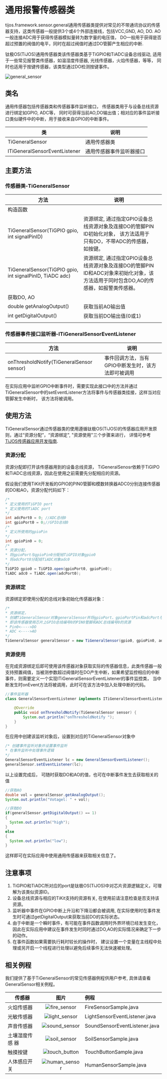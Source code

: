 # 通用报警传感器类

tijos.framework.sensor.general通用传感器类提供对常见的不带通讯协议的传感器支持，这类传感器一般提供3个或4个外部连接线，包括VCC,GND, AO, DO. AO一般连接ADC用于获得传感器模拟量转为数字量的电压值， DO一般用于获得是否超过预置的阀值的电平，同时在超过阀值时通过DO管脚产生相应的中断.

钛极OS(TiJOS)通用传感器类该传感器类基于TiGPIO和TiADC设备总线驱动, 适用于一些常见报警类传感器，如温湿度传感器, 光线传感器，火焰传感器，等等， 同时也适用于按键传感器，该类型通过DO检测按键事件。

![general_sensor](./img/general_sensor.png)



## 类名

通用传感器包括传感器类和传感器事件监听接口， 传感器类用于与设备总线资源进行绑定如GPIO, ADC等， 同时可获得当前AO,DO输出值；相对应的事件监听接口类似硬件中的中断，用于接收来自GPIO的中断事件。

| 类                             | 说明           |
| ----------------------------- | ------------ |
| TiGeneralSensor               | 通用传感器类       |
| ITiGeneralSensorEventListener | 通用传感器事件监听器接口 |



## 主要方法

### 传感器类-TiGeneralSensor

| 方法                                       | 说明                                       |      |
| ---------------------------------------- | ---------------------------------------- | ---- |
| 构造函数                                     |                                          |      |
| TiGeneralSensor(TiGPIO gpio, int signalPinID) | 资源绑定, 通过指定GPIO设备总线资源对象及连接DO的管脚PIN ID初始化对象， 该方法适用于只有DO，不带ADC的传感器，如按键。 |      |
| TiGeneralSensor(TiGPIO gpio, int signalPinID, TiADC adc) | 资源绑定, 通过指定GPIO设备总线资源对象及连接DO的管脚PIN ID和ADC对象来初始化对象，该方法适用于同时包含DO,AO的传感器，如报警类传感器。 |      |
| 获取DO, AO                                 |                                          |      |
| double getAnalogOutput()                 | 获取当前AO输出值                                |      |
| int getDigitalOutput()                   | 获取当前DO输出值(0或1)                           |      |
|                                          |                                          |      |

### 传感器事件接口监听器-ITiGeneralSensorEventListener

| 方法                                       | 说明                          |
| ---------------------------------------- | --------------------------- |
| onThresholdNotify(TiGeneralSensor sensor) | 事件回调方法，当有GPIO中断发生时，该方法即可被调用 |

在实际应用中监听GPIO中断事件时，需要实现此接口中的方法并通过TiGeneralSensor中的setEventListener方法将事件与传感器类挂接，这样当对应管脚发生中断时， 该方法将被调用。

## 使用方法

TiGeneralSensor通过传感器类的使用遵循钛极OS(TiJOS)的传感器应用开发原则，通过“资源分配”，“资源绑定", "资源使用"三个步骤来进行， 详情可参考[TiJOS传感器应用开发指南](http://dev.tijos.net/manual/tijos_framework_guide/tijos_sensor_application_guide/).

### 资源分配

资源分配即打开该传感器用到的设备总线资源， TiGeneralSenosr依赖于TiGIPO和TiADC总线资源，因此在使用之前需要先分配相应的资源。

假设我们使用TiKit开发板的GPIO的PIN0管脚和模数转换器ADC0分别连接传感器的DO和AO，资源分配代码如下：

```java
/*
* 定义使用的TiGPIO port
* 定义使用的TiADC port
*/
int adcPort0 = 0; //ADC总线0
int gpioPort0 = 0;//GPIO总线0
/*
* 定义所使用的gpioPin
*/
int gpioPin0 = 0;
/*
* 资源分配，
* 将gpioPort与gpioPin0分配给TiGPIO对象gpio0
* 将adcPort0分配给TiADC对象adc0
*/
TiGPIO gpio0 = TiGPIO.open(gpioPort0, gpioPin0);
TiADC adc0 = TiADC.open(adcPort0);
```

### 资源绑定

资源绑定即使用分配的总线对象初始化传感器对象：

```java
/*
* 资源绑定，
* 创建TiGeneralSensor对象generalSensor并将gpioPort、gpioPortPin和adcPort与其绑定
* 即该传感器使用芯片上GPIO总线编号0的PIN0管脚和ADC总线编号0的资源
* Pin0<---->DO
* ADC <---->AO
*/	
TiGeneralSensor generalSensor = new TiGeneralSensor(gpio0, gpioPin0, adc0);
```

### 资源使用

在完成资源绑定后即可使用该传感器对象获取实际的传感器信息，此类传感器一般支持预置阀值，当被测参数超过阀值时在DO产生中断，如果希望监控相应的中断事件，则需要定义一个实现ITiGeneralSensorEventListener的事件监控类， 当中断发生时onEvent方法将被调用，此时可在该方法中加入处理中断的代码。

```java
//事件监听器
class GeneralSensorEventListener implements ITiGeneralSensorEventListener {

	@Override
	public void onThresholdNotify(TiGeneralSensor sensor) {
		System.out.println("onThresholdNotify ");
	}
}

```

在应用中创建该监听对象后，设置到对应的TiGeneralSensor对象中

```java
/* 创建事件监听对象并设置事件监听
* 在事件监听中处理事件逻辑
*/			
GeneralSensorEventListener lc = new GeneralSensorEventListener();
generalSensor.setEventListener(lc);
```

以上设置完成后， 可随时获取DO和AO的值，也可在中断事件发生去获取相关的值

```java
//获取AO
double vol = generalSensor.getAnalogOutput();
System.out.println("Votagel: " + vol);

//获取DO
if(generalSensor.getDigitalOutput() == 1)
{
  System.out.println("high");
}
else
{
  System.out.println("low");
}
```

这样即可在实际应用中使用通用传感器来获取相关信息了。

## 注意事项

1. TiGPIO和TiADC所对应的port是钛极OS(TiJOS)中对芯片资源逻辑定义，可理解为该类似资源ID。
2. 设备总线资源与相应的TiKit支持的资源有关, 在使用前请注意检查是否支持该资源。
3. 监听器中事件在GPIO中断上升沿和下降沿都会被调用, 在实际使用时在事件发生时可通过getDigitalOutput来获取当前DO的实际状态。
4. 由于中断是一个瞬时事件，有可能在事件函数调用时外界环境已经发生变化，因此在实际应用中建议在事件发生时同时通过DO,AO的实际情况来确定下一步的动作。
5. 在事件函数如果需要执行耗时较长的操作时， 建议设置一个变量在主线程中处理或另开启一个线程进行处理以避免后续事件无法快速被处理。

## 相关例程

我们提供了基于TiGeneralSensor的常见传感器例程供用户参考, 具体请查看GeneralSensor相关例程。

| 传感器      |                   图片                    | 例程                            |
| -------- | :-------------------------------------: | :---------------------------- |
| 火焰传感器    |  ![fire_sensor](./img/fire_sensor.png)  | FireSensorSample.java         |
| 光敏传感器    | ![light_sensor](./img/light_sensor.png) | LightSensorEventListener.java |
| 声音传感器    | ![sound_sensor](./img/sound_sensor.png) | SoundSensorEventListener.java |
| 土壤湿度传感 器 |  ![soil_sensor](./img/soil_sensor.png)  | SoilSensorSample.java         |
| 触摸按键     | ![touch_button](./img/touch_button.png) | TouchButtonSample.java        |
| 人体感应开关   | ![human_sensor](./img/human_sensor.png) | HumanSensorSample.java        |

